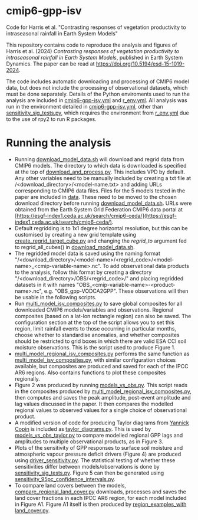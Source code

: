 # cmip6-gpp-isv
Code for Harris et al. "Contrasting responses of vegetation productivity to intraseasonal rainfall in Earth System Models"

This repository contains code to reproduce the analysis and figures of Harris et al. (2024) *Contrasting responses of vegetation productivity to intraseasonal rainfall in Earth System Models*, published in Earth System Dynamics. The paper can be read at <https://doi.org/10.5194/esd-15-1019-2024>.

The code includes automatic downloading and processing of CMIP6 model data, but does not include the processing of observational datasets, which must be done separately. Details of the Python enviroments used to run the analysis are included in [cmip6-gpp-isv.yml](cmip6-gpp-isv.yml) and [r_env.yml](r_env.yml). All analysis was run in the environment detailed in [cmip6-gpp-isv.yml](cmip6-gpp-isv.yml), other than [sensitivity_sig_tests.py](src/sensitivity_sig_tests.py), which requires the environment from [r_env.yml](r_env.yml) due to the use of rpy2 to run R packages.

# Running the analysis

- Running [download_model_data.sh](src/download_model_data.sh) will download and regrid data from CMIP6 models. The directory to which data is downloaded is specified at the top of [download_and_process.py](src/download_and_process.py). This includes VPD by default. Any other variables need to be manually included by creating a txt file at /\<download_directory\>/\<model-name.txt\> and adding URLs corresponding to CMIP6 data files. Files for the 5 models tested in the paper are included in [data](data). These need to be moved to the chosen download directory before running [download_model_data.sh](src/download_model_data.sh). URLs were obtained from the Earth System Grid Federation CMIP6 data portal at [https://esgf-index1.ceda.ac.uk/search/cmip6-ceda/](https://esgf-index1.ceda.ac.uk/search/cmip6-ceda/).
- Default regridding is to 1x1 degree horizontal resolution, but this can be customised by creating a new grid template using [create_regrid_target_cube.py](src/create_regrid_target_cube.py) and changing the *regrid_to* argument fed to regrid_all_cubes() in [download_model_data.sh](src/download_model_data.sh).
- The regridded model data is saved using the naming format "/\<download_directory\>/\<model-name\>/\<regrid_code\>/\<model-name\>\_\<cmip-variable-name\>.nc". To add observational data products to the analysis, follow this format by creating a directory "/\<download_directory\>/OBS/\<regrid_code\>/" and placing regridded datasets in it with names "OBS\_\<cmip-variable-name\>-\<product-name\>.nc", e.g. "OBS_gpp-VODCA2GPP". These observations will then be usable in the following scripts.
- Run [multi_model_isv_composites.py](src/multi_model_isv_composites.py) to save global composites for all downloaded CMIP6 models/variables and observations. Regional composites (based on a lat-lon rectangle region) can also be saved. The configuration section at the top of the script allows you to set this region, limit rainfall events to those occurring in particular months, choose whether to standardise anomalies, and whether composites should be restricted to grid boxes in which there are valid ESA CCI soil moisture observations. This is the script used to produce Figure 1.
- [multi_model_regional_isv_composites.py](src/multi_model_regional_isv_composites.py) performs the same function as [multi_model_isv_composites.py](src/multi_model_isv_composites.py), with similar configuration choices available, but composites are produced and saved for each of the IPCC AR6 regions. Also contains functions to plot these composites regionally.
- Figure 2 was produced by running [models_vs_obs.py](src/models_vs_obs.py). This script reads in the composites produced by [multi_model_regional_isv_composites.py](src/multi_model_regional_isv_composites.py), then computes and saves the peak amplitude, post-event amplitude and lag values discussed in the paper. It then compares the modelled regional values to observed values for a single choice of observational product.
- A modified version of code for producing Taylor diagrams from [Yannick Copin](https://doi.org/10.5281/zenodo.5548061) is included as [taylor_diagrams.py](src/taylor_diagrams.py). This is used by [models_vs_obs_taylor.py](src/models_vs_obs_taylor.py) to compare modelled regional GPP lags and amplitudes to multiple observational products, as in Figure 3.
- Plots of the sensitivity of GPP responses to surface soil moisture and atmospheric vapour pressure deficit drivers (Figure 4) are produced using [driver_sensitivity.py](src/driver_sensitivity.py). The statistical testing of whether these sensitivities differ between models/observations is done by [sensitivity_sig_tests.py](src/sensitivity_sig_tests.py). Figure 5 can then be generated using [sensitivity_95pc_confidence_intervals.py](src/sensitivity_95pc_confidence_intervals.py).
- To compare land covers between the models, [compare_regional_land_cover.py](src/compare_regional_land_cover.py) downloads, processes and saves the land cover fractions in each IPCC AR6 region, for each model included in Figure A1. Figure A1 itself is then produced by [region_examples_with land_cover.py](src/region_examples_with_land_cover.py).
